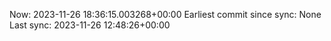 Now: 2023-11-26 18:36:15.003268+00:00 Earliest commit since sync: None Last sync: 2023-11-26 12:48:26+00:00
